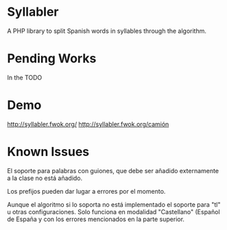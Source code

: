 # Syllabler
A PHP library to split Spanish words in syllables through the algorithm.

# Pending Works
In the TODO

# Demo

http://syllabler.fwok.org/
http://syllabler.fwok.org/camión


# Known Issues
El soporte para palabras con guiones, que debe ser añadido externamente a la clase no está añadido.

Los prefijos pueden dar lugar a errores por el momento.

Aunque el algoritmo si lo soporta no está implementado el soporte para "tl" u otras configuraciones. Solo funciona en modalidad "Castellano" (Español de España y con los errores mencionados en la parte superior.
